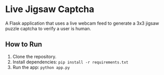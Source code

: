 # Live Jigsaw Captcha

A Flask application that uses a live webcam feed to generate a 3x3 jigsaw puzzle captcha to verify a user is human.

## How to Run
1. Clone the repository.
2. Install dependencies: `pip install -r requirements.txt`
3. Run the app: `python app.py`